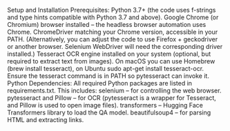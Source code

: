 Setup and Installation
Prerequisites:
Python 3.7+ (the code uses f-strings and type hints compatible with Python 3.7 and above).
Google Chrome (or Chromium) browser installed – the headless browser automation uses Chrome.
ChromeDriver matching your Chrome version, accessible in your PATH. (Alternatively, you can adjust the code to use Firefox + geckodriver or another browser. Selenium WebDriver will need the corresponding driver installed.)
Tesseract OCR engine installed on your system (optional, but required to extract text from images). On macOS you can use Homebrew (brew install tesseract), on Ubuntu sudo apt-get install tesseract-ocr. Ensure the tesseract command is in PATH so pytesseract can invoke it.
Python Dependencies: All required Python packages are listed in requirements.txt. This includes:
selenium – for controlling the web browser.
pytesseract and Pillow – for OCR (pytesseract is a wrapper for Tesseract, and Pillow is used to open image files).
transformers – Hugging Face Transformers library to load the QA model.
beautifulsoup4 – for parsing HTML and extracting links.
